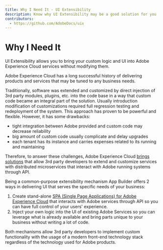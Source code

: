 ```yaml
---
title: Why I Need It - UI Extensibility
description: Know why UI Extensibility may be a good solution for you
contributors:
  - https://github.com/AdobeDocs/uix
---
```


# Why I Need It

UI Extensibility allows you to bring your custom logic and UI into Adobe Experience Cloud services without modifying them.

Adobe Experience Cloud has a long successful history of delivering products and services that may be tuned to any business needs.

Traditionally, software was extended and customized by direct injection of 3rd party modules, plugins, etc. into the code base in a way that custom code became an integral part of the solution. Usually introduction modification of customizations required full regression testing and redeployment of the system. This approach has proven to be powerful and flexible. However, it has some drawbacks:

- tight integration between Adobe provided and custom code may decrease reliability
- big amount of custom code usually complicate and delay upgrades
- each tenant has its instance and carries expenses related to its running and maintaining

Therefore, to answer these challenges, Adobe Experience Cloud [brings solutions](https://developer.adobe.com/app-builder/) that allow 3rd party developers to extend and customize services with distributed microservices that interact with Adobe running systems through API.

Being a common-purpose extensibility mechanism App Builder offers 2 ways in delivering UI that serves the specific needs of your business:

1. Create stand-alone [SPA (Single Page Applications) for Adobe Experience Cloud](https://developer.adobe.com/app-builder/docs/guides/exc_app/) that interacts with Adobe services through API so you can have full control of your users' experience.
2. Inject your own logic into the UI of existing Adobe Services so you can leverage what is already available and bring parts unique to your business without writing a lot of code.

Both mechanisms allow 3rd party developers to implement custom functionality with the usage of a modern front-end technology stack regardless of the technology used for Adobe products.

